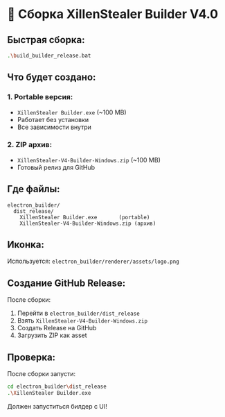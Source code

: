 # 🔨 Сборка XillenStealer Builder V4.0

## Быстрая сборка:

```bash
.\build_builder_release.bat
```

## Что будет создано:

### 1. Portable версия:
- `XillenStealer Builder.exe` (~100 MB)
- Работает без установки
- Все зависимости внутри

### 2. ZIP архив:
- `XillenStealer-V4-Builder-Windows.zip` (~100 MB)
- Готовый релиз для GitHub

## Где файлы:

```
electron_builder/
  dist_release/
    XillenStealer Builder.exe       (portable)
    XillenStealer-V4-Builder-Windows.zip (архив)
```

## Иконка:

Используется: `electron_builder/renderer/assets/logo.png`

## Создание GitHub Release:

После сборки:

1. Перейти в `electron_builder/dist_release`
2. Взять `XillenStealer-V4-Builder-Windows.zip`
3. Создать Release на GitHub
4. Загрузить ZIP как asset

## Проверка:

После сборки запусти:
```bash
cd electron_builder\dist_release
.\XillenStealer Builder.exe
```

Должен запуститься билдер с UI!
